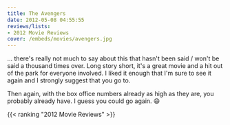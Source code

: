 ```yaml
---
title: The Avengers
date: 2012-05-08 04:55:55
reviews/lists:
- 2012 Movie Reviews
cover: /embeds/movies/avengers.jpg
---
```

... there's really not much to say about this that hasn't been said / won't be said a thousand times over. Long story short, it's a great movie and a hit out of the park for everyone involved. I liked it enough that I'm sure to see it again and I strongly suggest that you go to.

<!--more-->

Then again, with the box office numbers already as high as they are, you probably already have. I guess you could go again. :smile:

{{< ranking "2012 Movie Reviews" >}}
